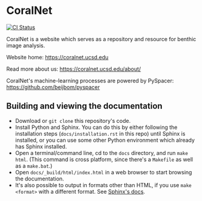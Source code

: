# CoralNet

[![CI Status](https://github.com/beijbom/coralnet/actions/workflows/django.yml/badge.svg)](https://github.com/beijbom/coralnet/actions/workflows/django.yml)

CoralNet is a website which serves as a repository and resource for benthic image analysis.

Website home: https://coralnet.ucsd.edu

Read more about us: https://coralnet.ucsd.edu/about/

CoralNet's machine-learning processes are powered by PySpacer: https://github.com/beijbom/pyspacer


## Building and viewing the documentation

- Download or `git clone` this repository's code.
- Install Python and Sphinx. You can do this by either following the installation steps (`docs/installation.rst` in this repo) until Sphinx is installed, or you can use some other Python environment which already has Sphinx installed.
- Open a terminal/command line, cd to the `docs` directory, and run `make html`. (This command is cross platform, since there's a ``Makefile`` as well as a ``make.bat``.)
- Open `docs/_build/html/index.html` in a web browser to start browsing the documentation.
- It's also possible to output in formats other than HTML, if you use ``make <format>`` with a different format. See [Sphinx's docs](http://www.sphinx-doc.org/en/master/usage/quickstart.html#running-the-build).
